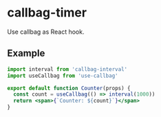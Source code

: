# callbag-timer

Use callbag as React hook.

## Example

```jsx
import interval from 'callbag-interval'
import useCallbag from 'use-callbag'

export default function Counter(props) {
  const count = useCallbag(() => interval(1000))
  return <span>{`Counter: ${count}`}</span>
}
```

